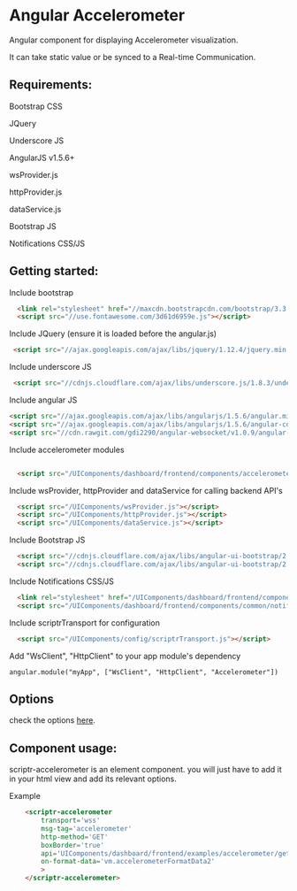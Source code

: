 # Angular Accelerometer 
 
  Angular component for displaying Accelerometer visualization.
  
  It can take static value or be synced to a Real-time Communication. 

## Requirements:

  Bootstrap CSS
  
  JQuery
  
  Underscore JS
  
  AngularJS v1.5.6+
  
  wsProvider.js
  
  httpProvider.js
  
  dataService.js
  
  Bootstrap JS
  
  Notifications CSS/JS
  
## Getting started:

  Include bootstrap
   
  ```html
    <link rel="stylesheet" href="//maxcdn.bootstrapcdn.com/bootstrap/3.3.7/css/bootstrap.min.css" integrity="sha384-BVYiiSIFeK1dGmJRAkycuHAHRg32OmUcww7on3RYdg4Va+PmSTsz/K68vbdEjh4u" crossorigin="anonymous">
    <script src="//use.fontawesome.com/3d61d6959e.js"></script>
  ```

  Include JQuery (ensure it is loaded before the angular.js)
  
  ```html
   <script src="//ajax.googleapis.com/ajax/libs/jquery/1.12.4/jquery.min.js"></script>
  ```

  Include underscore JS
  
  ```html
   <script src="//cdnjs.cloudflare.com/ajax/libs/underscore.js/1.8.3/underscore-min.js"></script>
  ```

  Include angular JS
  
  ```html
  <script src="//ajax.googleapis.com/ajax/libs/angularjs/1.5.6/angular.min.js"></script>
  <script src="//ajax.googleapis.com/ajax/libs/angularjs/1.5.6/angular-cookies.js"></script>
  <script src="//cdn.rawgit.com/gdi2290/angular-websocket/v1.0.9/angular-websocket.min.js"></script>
  ```

  Include accelerometer modules
   
  ```html

    <script src="/UIComponents/dashboard/frontend/components/accelerometer/accelerometer.js"></script>
  ```

  Include wsProvider, httpProvider and dataService for calling backend API's
  
  ```html
    <script src="/UIComponents/wsProvider.js"></script>
    <script src="/UIComponents/httpProvider.js"></script>
    <script src="/UIComponents/dataService.js"></script>
  ```
  
  Include Bootstrap JS
  
  ```html
    <script src="//cdnjs.cloudflare.com/ajax/libs/angular-ui-bootstrap/2.5.0/ui-bootstrap.min.js"></script>
    <script src="//cdnjs.cloudflare.com/ajax/libs/angular-ui-bootstrap/2.5.0/ui-bootstrap-tpls.min.js"></script>
  ```
  
  Include Notifications CSS/JS
  
  ```html
    <link rel="stylesheet" href="/UIComponents/dashboard/frontend/components/common/notifications.css">
    <script src="/UIComponents/dashboard/frontend/components/common/notifications.js"></script>
  ```
  
  Include scriptrTransport for configuration
  
  ```html
    <script src="/UIComponents/config/scriptrTransport.js"></script>
  ```
  
  Add "WsClient", "HttpClient" to your app module's dependency
  
  ```
  angular.module("myApp", ["WsClient", "HttpClient", "Accelerometer"])
  ```
  
## Options 
 check the options [here](./properties.md).


  
## Component usage:

scriptr-accelerometer is an element component. you will just have to add it in your html view and add its relevant options.

Example

 ```html
     <scriptr-accelerometer
         transport='wss'
         msg-tag='accelerometer'
         http-method='GET'
         boxBorder='true'
         api='UIComponents/dashboard/frontend/examples/accelerometer/getAccelerometerData'
         on-format-data='vm.accelerometerFormatData2'
         >
     </scriptr-accelerometer>
  ```


